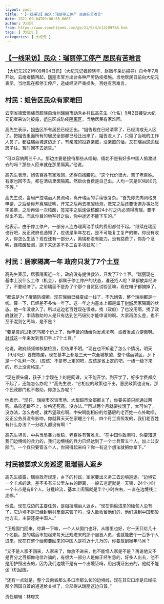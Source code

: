 ```yaml
---
layout: post
title: "【一线采访】民众：瑞丽停工停产 居民有苦难言"
date: 2021-09-04T09:08:55.000Z
author: 大纪元
from: https://www.epochtimes.com/gb/21/9/4/n13209788.htm
tags: [ 大纪元 ]
categories: [ 大纪元 ]
---
```

<!--1630746535000-->
[【一线采访】民众：瑞丽停工停产 居民有苦难言](https://www.epochtimes.com/gb/21/9/4/n13209788.htm)
------

<div>
<p>【大纪元2021年09月04日讯】（大纪元记者顾晓华、赵凤华采访报导）自今年7月开始，云南疫情再起，<a href="https://www.epochtimes.com/gb/tag/%E7%91%9E%E4%B8%BD.html">瑞丽</a>市官方出台各种严厉防疫措施。当地居民日前向大纪元表示，当地现在都停工停产，造成经济严重损失，百姓有苦难言。</p><h2>村民：姐吿区民众有家难回</h2><p>云南省德宏傣族景颇族自治州<a href="https://www.epochtimes.com/gb/tag/%E7%91%9E%E4%B8%BD.html">瑞丽</a>市勐秀乡村民高先生（化名）9月2日接受大纪元记者采访时披露，<a href="https://www.epochtimes.com/gb/tag/%E5%A7%90%E5%91%8A.html">姐告</a>区成防疫<a href="https://www.epochtimes.com/gb/tag/%E9%9A%94%E7%A6%BB%E5%8C%BA.html">隔离区</a>，当地居民有家难回。</p><p>高先生表示，<a href="https://www.epochtimes.com/gb/tag/%E5%A7%90%E5%91%8A.html">姐告</a>区所有居民已经迁出。“姐告现在已经清零了，已经清成无人区了。把姐告里面所有的居民全部都已经迁出来了，姐告没人了，只留了当地的工作人员了。都往瑞丽城这边迁了，有亲戚的投靠亲戚，没亲戚的话，又在瑞丽这边租房子住。暂时回不去姐告。”</p><p>“可以容纳两三千人。那边主要是接待那些从缅甸，缅北不是有好多中国人偷渡过去的吗？那些人回来就在那里隔离。”他说。</p><p>高先生表示，姐告百姓有家难回，还得自掏腰包。“这个代价很大，苦了老百姓。有家也回不去，都在酒店里面隔离。然后伙食费是自己出。人均一天是60和80元不等。”</p><p>高先生说，当局严控瑞丽人员流动，离开瑞丽的手续很复杂。“首先你先向网格员申请，之后给你开离瑞证明，开完之后再去核酸检测，做完之后还要街道办事处签字盖章，之后再做一次核酸，签完字之后连做核酸24小时之内必须得离瑞，要不然出不去。而且你目的地写好之后，你中途还不能下车的。”</p><p>他表示，由于停工停产，一部分人连办理离瑞手续的费用都付不起。“继续在瑞丽也行吧，反正政府也通知了，应该是半年左右，是不可能复工复产的嘛，你没有收入，你怎么生活？现在还有一部分人，离瑞都没有能力，没有路费了，你办个证明，连核酸检测，跑下来还差不多三百多块钱呢！”</p><h2>村民：居家隔离一年 政府只发了7个土豆</h2><p>高先生表示，居家隔离近一年，政府没有提供救济，只发了7个土豆。“瑞丽现在基本上没什么工作（机会），都属于停工停产的状态，谁还招人呢？早都放弃经济了，不要经济了。之前瑞丽不是办了个那个自贸区试验区嘛，现在帽子都摘掉了。</p><p>“都说是为了疫情防控嘛。现在瑞丽已经变成一线了，不光姐告，整个瑞丽都是一线。算一下，已经差不多快一年了。这一年之内基本上都是属于<a href="https://www.epochtimes.com/gb/tag/%E5%B0%81%E5%9F%8E.html">封城</a>居家隔离的状态。他一年没收入了。所以这边老百姓现在很难。找（政府）了也没用啊，找了政府就说了，申请救助的人是只有达到乞丐级别才能申请的啊。大家再怎么差，也不至于混到乞丐嘛，是不是？</p><p>“要是真的过到乞丐那个份上了，你申请的话给你发点米啊，或者发点方便面啊。<a href="https://www.epochtimes.com/gb/tag/%E5%B0%81%E5%9F%8E.html">封城</a>这一年来发到我们手上7个土豆。”</p><p>他说，政府频频做核酸检测，但结果不明。“现在也不知道了怎么个情况，明天（9月3日）要做核酸，现在基本上都是三天一次全城核酸，整个瑞丽城区，乡下是一个礼拜一次，（应该）不是市上定的吧，应该是省上定的吧，一级一级下来的，市上没资格定。”</p><p>“现在很头痛，孩子上学现在上的是网课，又不能开学。到开学了，好多学费都交不起了，还能怎么办呢？”高先生说，“它相应的政策也不出，惠民政策也没有，那个民政部门也不救助，你怎么办呢？”</p><p>他表示，“现在，瑞丽市农贸市场、大型超市全部都关了，你要买菜只能通过网购。品质还跟不上，价格还死高。没办法。”“再过两个月就要挨饿了，太可怕了，没办法，怎么办呢，就希望政府啊、中央啊能相应的给基层的老百姓一点补助呗，反正公务员没有影响，你就算天天在家睡三个月，四个月工资照发的，我们老百姓有什么办法？一分收入都没有啊！”</p><p>高先生坦言，中共当局暴力维稳，老百姓有苦难言。“在中国你敢闹吗，你要知道我们边境线的兵力的，我们边境线的兵力已经达到了一个士兵管五个人。加上公安部门，一个兵只要管五个人，你闹得起来吗？你一有这个想法就把你拿下。”</p><h2>村民被要求义务巡逻 阻瑞丽人返乡</h2><p>高先生披露，瑞丽政府规定，乡下的村民，家家要出义务工去边境巡逻。“边境它一个卡点的话，差不多有三公里左右的距离，一般去巡逻就是一天嘛，24个小时一个卡点是有8个人。分批轮流，基本上间隔就是半个小时左右，一直在边境线上走嘛。”</p><p>他说，现在戍边的主要任务，是阻挡瑞丽人返乡。“现在偷偷进来的缅甸人没有了，它边境不是已经封到村里面来管了吗，没人敢收留他们的，他们进到中国都没地方去，主要还是中国人。”</p><p>“正规国门回来，你算一下嘛，一个人从国门也好，从哪里也好，它一天只给几十个名额。总的瑞丽市加起来每天正规进来的那个自首人员，也就能放个一百多个人进来，现在在整个缅甸要回来的中国人是将近十几万的，你要放到猴年马月？</p><p>“又不是人家不回来，人家来了，你放不进来，也不能怪人家是不是？再说他又不是百分之百都做电信诈骗的，有很大一部分人是做正经生意的，好多人出去，他不是用护照出去的，因为我们边境不是有一个出境证吗，用出境证出去的，他就不能坐飞机回国。</p><p>“还有一点就是，整个云南省那么多口岸那么长的边境线，现在其它口岸是已经把那个回国自首的通道给关掉了，全部得从瑞丽这边自首。”</p><p>责任编辑：林琮文</p>
</div>
